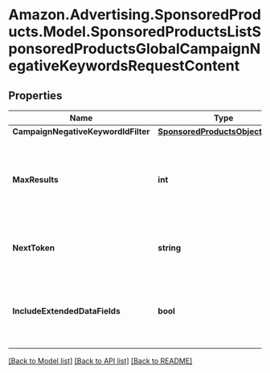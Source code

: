 # Amazon.Advertising.SponsoredProducts.Model.SponsoredProductsListSponsoredProductsGlobalCampaignNegativeKeywordsRequestContent

## Properties

Name | Type | Description | Notes
------------ | ------------- | ------------- | -------------
**CampaignNegativeKeywordIdFilter** | [**SponsoredProductsObjectIdFilter**](SponsoredProductsObjectIdFilter.md) |  | [optional] 
**MaxResults** | **int** | Number of records to include in the paginated response. Defaults to max page size for given API | [optional] 
**NextToken** | **string** | token value allowing to navigate to the next response page | [optional] 
**IncludeExtendedDataFields** | **bool** | Whether to get entity with extended data fields such as creationDate, lastUpdateDate, servingStatus | [optional] 

[[Back to Model list]](../README.md#documentation-for-models) [[Back to API list]](../README.md#documentation-for-api-endpoints) [[Back to README]](../README.md)

